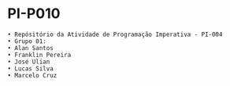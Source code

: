 # PI-P010
    • Repósitório da Atividade de Programação Imperativa - PI-004
    • Grupo 01:
    • Alan Santos
    • Franklin Pereira
    • José Ulian
    • Lucas Silva
    • Marcelo Cruz
